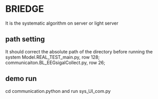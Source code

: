 # BRIEDGE
It is the systematic algorithm on server or light server

## path setting
It should correct the absolute path of the directory before running the system
Model.REAL_TEST_main.py, row 128;
communicaiton.BL_EEGsigalCollect.py, row 26;

## demo run
cd communication.python and run sys_UI_com.py
